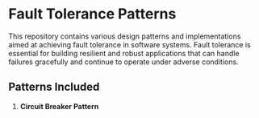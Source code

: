 # Fault Tolerance Patterns

This repository contains various design patterns and implementations aimed at achieving fault tolerance in software systems. Fault tolerance is essential for building resilient and robust applications that can handle failures gracefully and continue to operate under adverse conditions.

## Patterns Included

1. **Circuit Breaker Pattern**
